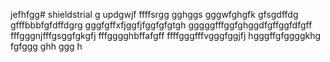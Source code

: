 jefhfgg# shieldstrial
g
updgwjf
ffffsrgg
gghggs
gggwfghgfk
gfsgdffdg
gfffbbbfgfdffdgrg
gggfgffхfjggfjfggfgfgtgh
gggggfffggfghggdfgffggfdfgff
fffgggnjfffgsggfgkgfj
fffgggghbffafgff
ffffgggfffvgggfggjfj
hgggffgfggggkhg
fgfggg
ghh
ggg
h

